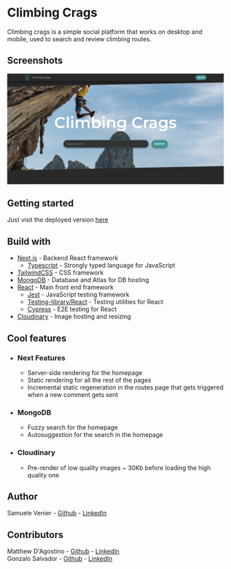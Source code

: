 # Climbing Crags

Climbing crags is a simple social platform that works on desktop and mobile, used to search and review climbing routes.

## Screenshots

<p align="center">
  <img src="./readme/desktop.png" />
</p>

## Getting started

Just visit the deployed version [here](https://climbing-crags.vercel.app/)

## Build with

- [Next.js](https://nextjs.org/) - Backend React framework
  - [Typescript](https://www.typescriptlang.org/) - Strongly typed language for JavaScript
- [TailwindCSS](https://tailwindcss.com/) - CSS framework
- [MongoDB](https://www.mongodb.com/) - Database and Atlas for DB hosting
- [React](https://reactjs.org/) - Main front end framework
  - [Jest](https://jestjs.io/) - JavaScript testing framework
  - [Testing-library/React](https://testing-library.com/) - Testing utilities for React
  - [Cypress](https://www.cypress.io/) - E2E testing for React
- [Cloudinary](https://cloudinary.com/) - Image hosting and resizing

## Cool features

- ### Next Features
  - Server-side rendering for the homepage
  - Static rendering for all the rest of the pages
  - Incremental static regeneration in the routes page that gets triggered when a new comment gets sent
- ### MongoDB

  - Fuzzy search for the homepage
  - Autosuggestion for the search in the homepage

- ### Cloudinary
  - Pre-render of low quality images ~ 30Kb before loading the high quality one

## Author

Samuele Venier - [Github](https://github.com/blade2201) - [LinkedIn](https://www.linkedin.com/in/samuele-venier/)

## Contributors

Matthew D'Agostino - [Github](https://github.com/mattdags982) - [LinkedIn](https://www.linkedin.com/in/matthewgregorydagostino/)
<br/>
Gonzalo Salvador - [Github](https://github.com/sgt-hudson) - [LinkedIn](https://www.linkedin.com/in/gonzalo-salvador/)
